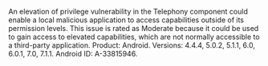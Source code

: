 An elevation of privilege vulnerability in the Telephony component could enable a local malicious application to access capabilities outside of its permission levels. This issue is rated as Moderate because it could be used to gain access to elevated capabilities, which are not normally accessible to a third-party application. Product: Android. Versions: 4.4.4, 5.0.2, 5.1.1, 6.0, 6.0.1, 7.0, 7.1.1. Android ID: A-33815946.